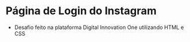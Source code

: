 # Página de Login do Instagram


*  Desafio feito na plataforma Digital Innovation One utilizando HTML e CSS
